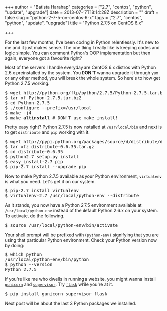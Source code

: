 +++
author = "Batista Harahap"
categories = ["2.7", "centos", "python", "update", "upgrade"]
date = 2013-07-17T18:14:28Z
description = ""
draft = false
slug = "python-2-7-5-on-centos-6-x"
tags = ["2.7", "centos", "python", "update", "upgrade"]
title = "Python 2.7.5 on CentOS 6.x"

+++


For the last few months, I've been coding in Python relentlessly. It's new to me and it just makes sense. The one thing I really like is keeping codes and logic simple. You can comment Python's OOP implementation but then again, everyone got a favourite right?

Most of the servers I handle everyday are CentOS 6.x distros with Python 2.6.x preinstalled by the system. You <strong>DON'T</strong> wanna upgrade it through <code>yum</code> or any other method, you will break the whole system. So here's to how get Python 2.7.5 working.

<pre lang="bash">
$ wget http://python.org/ftp/python/2.7.5/Python-2.7.5.tar.bz2
$ tar xf Python-2.7.5.tar.bz2
$ cd Python-2.7.5
$ ./configure --prefix=/usr/local
$ make -j4
$ make <strong>altinstall</strong> # DON'T use make install!
</pre>

Pretty easy right? Python 2.7.5 is now installed at <code>/usr/local/bin</code> and next is to get <code>distribute</code> and <code>pip</code> working with it.

<pre lang="bash">
$ wget http://pypi.python.org/packages/source/d/distribute/distribute-0.6.35.tar.gz
$ tar xfz distribute-0.6.35.tar.gz
$ cd distribute-0.6.35
$ python2.7 setup.py install
$ easy_install-2.7 pip
$ pip-2.7 install --upgrade pip
</pre>

Now to make Python 2.7.5 available as your Python environment, <code>virtualenv</code> is what you need. Let's get it on our system.

<pre lang="bash">
$ pip-2.7 install virtualenv
$ virtualenv-2.7 /usr/local/python-env --distribute
</pre>

As it stands, you now have a Python 2.7.5 environment available at <code>/usr/local/python-env</code> instead of the default Python 2.6.x on your system. To activate, do the following.

<pre lang="bash">
$ source /usr/local/python-env/bin/activate
</pre>

Your shell prompt will be prefixed with <code>(python-env)</code> signifying that you are using that particular Python environment. Check your Python version now by doing:

<pre lang="bash">
$ which python
/usr/local/python-env/bin/python
$ python --version
Python 2.7.5
</pre>

If you're like me who dwells in running a website, you might wanna install <a href="http://gunicorn.org/" title="Gunicorn" target="_blank"><code>gunicorn</code></a> and <a href="http://supervisord.org/" title="Supervisord" target="_blank"><code>supervisor</code></a>. Try <a href="http://flask.pocoo.org/" title="Flask" target="_blank"><code>flask</code></a> while you're at it.

<pre lang="bash">
$ pip install gunicorn supervisor flask
</pre>

Next post will be about the last 3 Python packages we installed.